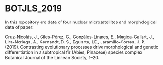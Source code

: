 # BOTJLS_2019
In this repository are data of four nuclear microsatellites and morphological data of paper:

Cruz-Nicolás, J., Giles-Pérez, G., Gonzáles-Linares, E., Múgica-Gallart, J., Lira-Noriega, A., Gernandt, D. S.,
Eguiarte, LE., Jaramillo-Correa, J. P. (2019). 
Contrasting evolutionary processes drive morphological and genetic differentiation in a subtropical fir (Abies, Pinaceae) 
species complex. Botanical Journal of the Linnean Society, 1–20.

